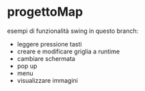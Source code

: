 # progettoMap

esempi di funzionalità swing in questo branch:
- leggere pressione tasti
- creare e modificare griglia a runtime
- cambiare schermata
- pop up
- menu
- visualizzare immagini
